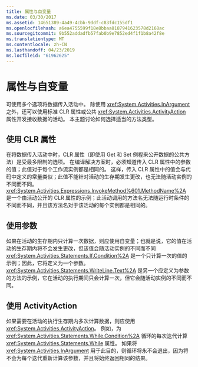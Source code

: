 ```yaml
---
title: 属性与自变量
ms.date: 03/30/2017
ms.assetid: 14651389-4a49-4cbb-9ddf-c83fdc155df1
ms.openlocfilehash: a6ea4755599f18e8bbaa8187941623578d2168ac
ms.sourcegitcommit: 9b552addadfb57fab0b9e7852ed4f1f1b8a42f8e
ms.translationtype: MT
ms.contentlocale: zh-CN
ms.lasthandoff: 04/23/2019
ms.locfileid: "61962625"
---
```

# <a name="properties-vs-arguments"></a>属性与自变量
可使用多个选项将数据传入活动中。 除使用 <xref:System.Activities.InArgument> 之外，还可以使用标准 CLR 属性或公共 <xref:System.Activities.ActivityAction> 属性开发接收数据的活动。 本主题讨论如何选择适当的方法类型。  
  
## <a name="using-clr-properties"></a>使用 CLR 属性  
 在将数据传入活动中时，CLR 属性（即使用 Get 和 Set 例程来公开数据的公共方法）是受最多限制的选项。 在编译解决方案时，必须知道传入 CLR 属性中的参数的值；此值对于每个工作流实例都是相同的。 这样，传入 CLR 属性中的值会与代码中定义的常量类似；此值不能针对活动的生存期发生更改，也无法随活动实例的不同而不同。 <xref:System.Activities.Expressions.InvokeMethod%601.MethodName%2A> 是一个由活动公开的 CLR 属性的示例；此活动调用的方法名无法随运行时条件的不同而不同，并且该方法名对于该活动的每个实例都是相同的。  
  
## <a name="using-arguments"></a>使用参数  
 如果在活动的生存期内只计算一次数据，则应使用自变量；也就是说，它的值在活动的生存期内将不会发生更改，但该值会随活动实例的不同而不同 <xref:System.Activities.Statements.If.Condition%2A> 是一个只计算一次的值的示例；因此，它将定义为一个参数。 <xref:System.Activities.Statements.WriteLine.Text%2A> 是另一个应定义为参数的方法的示例，它在活动的执行期间只会计算一次，但它会随活动实例的不同而不同。  
  
## <a name="using-activityaction"></a>使用 ActivityAction  
 如果需要在活动的执行生存期内多次计算数据，则应使用 <xref:System.Activities.ActivityAction>。 例如，为 <xref:System.Activities.Statements.While.Condition%2A> 循环的每次迭代计算 <xref:System.Activities.Statements.While> 属性。 如果将 <xref:System.Activities.InArgument> 用于此目的，则循环将永不会退出，因为将不会为每个迭代重新计算该参数，并且将始终返回相同的结果。
